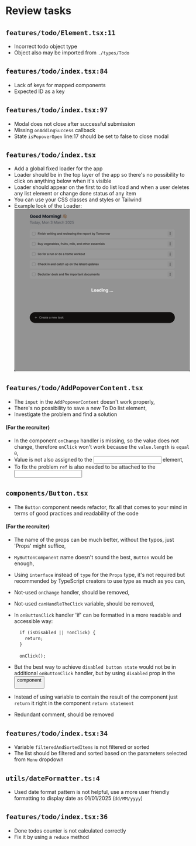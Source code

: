 # Review tasks

## `features/todo/Element.tsx:11`

- Incorrect todo object type
- Object also may be imported from `./types/Todo`

## `features/todo/index.tsx:84`

- Lack of keys for mapped components
- Expected ID as a key

## `features/todo/index.tsx:97`

- Modal does not close after successful submission
- Missing `onAddingSuccess` callback
- State `isPopoverOpen` line:17 should be set to false to close modal

## `features/todo/index.tsx`

- Add a global fixed loader for the app
- Loader should be in the top layer of the app so there's no possibility to click
  on anything below when it's visible
- Loader should appear on the first to do list load and when a user deletes any list element or change done status of any item
- You can use your CSS classes and styles or Tailwind
- Example look of the Loader:
  ![Loader example](public/images/Loader.png)

## `features/todo/AddPopoverContent.tsx`

- The `input` in the `AddPopoverContent` doesn't work properly,
- There's no possibility to save a new To Do list element,
- Investigate the problem and find a solution

#### (For the recruiter)

- In the component `onChange` handler is missing, so the value does not change,
  therefore `onClick` won't work because the `value.length` is `equal 0`,
- Value is not also assigned to the <input/> element,
- To fix the problem `ref` is also needed to be attached to the <input/>

## `components/Button.tsx`

- The `Button` component needs refactor, fix all that comes to your mind in terms of
  good practices and readability of the code

#### (For the recruiter)

- The name of the props can be much better, without the typos, just 'Props' might suffice,
- `MyButtonComponent` name doesn't sound the best, `Button` would be enough,
- Using `interface` instead of `type` for the `Props` type, it's not required but recommended by
  TypeScript creators to use type as much as you can,
- Not-used `onChange` handler, should be removed,
- Not-used `canHandleTheClick` variable, should be removed,
- In `onButtonClick` handler 'if' can be formatted in a more readable and accessible way:

  ```
    if (isDisabled || !onClick) {
      return;
    }

    onClick();
  ```

- But the best way to achieve `disabled button state` would not be in additional `onButtonClick` handler, but
  by using `disabled` prop in the <button/> component
- Instead of using variable to contain the result of the component just `return` it right in the component `return statement`
- Redundant comment, should be removed

## `features/todo/index.tsx:34`

- Variable `filteredAndSortedItems` is not filtered or sorted
- The list should be filtered and sorted based on the parameters selected from `Menu` dropdown

## `utils/dateFormatter.ts:4`

- Used date format pattern is not helpful, use a more user friendly formatting to display date as 01/01/2025 (`dd/MM/yyyy`)

## `features/todo/index.tsx:36`

- Done todos counter is not calculated correctly
- Fix it by using a `reduce` method
